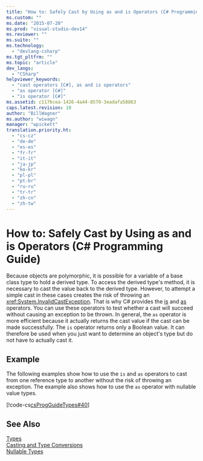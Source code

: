 ```yaml
---
title: "How to: Safely Cast by Using as and is Operators (C# Programming Guide)"
ms.custom: ""
ms.date: "2015-07-20"
ms.prod: "visual-studio-dev14"
ms.reviewer: ""
ms.suite: ""
ms.technology: 
  - "devlang-csharp"
ms.tgt_pltfrm: ""
ms.topic: "article"
dev_langs: 
  - "CSharp"
helpviewer_keywords: 
  - "cast operators [C#], as and is operators"
  - "as operator [C#]"
  - "is operator [C#]"
ms.assetid: c1176cea-1426-4a44-8570-3eadafa58863
caps.latest.revision: 10
author: "BillWagner"
ms.author: "wiwagn"
manager: "wpickett"
translation.priority.ht: 
  - "cs-cz"
  - "de-de"
  - "es-es"
  - "fr-fr"
  - "it-it"
  - "ja-jp"
  - "ko-kr"
  - "pl-pl"
  - "pt-br"
  - "ru-ru"
  - "tr-tr"
  - "zh-cn"
  - "zh-tw"
---
```

# How to: Safely Cast by Using as and is Operators (C# Programming Guide)
Because objects are polymorphic, it is possible for a variable of a base class type to hold a derived type. To access the derived type's method, it is necessary to cast the value back to the derived type. However, to attempt a simple cast in these cases creates the risk of throwing an <xref:System.InvalidCastException>. That is why C# provides the [is](../../../csharp/language-reference/keywords/is.md) and [as](../../../csharp/language-reference/keywords/as.md) operators. You can use these operators to test whether a cast will succeed without causing an exception to be thrown. In general, the `as` operator is more efficient because it actually returns the cast value if the cast can be made successfully. The `is` operator returns only a Boolean value. It can therefore be used when you just want to determine an object's type but do not have to actually cast it.  
  
## Example  
 The following examples show how to use the `is` and `as` operators to cast from one reference type to another without the risk of throwing an exception. The example also shows how to use the `as` operator with nullable value types.  
  
 [!code-cs[csProgGuideTypes#40](../../../csharp/programming-guide/nullable-types/codesnippet/CSharp/how-to-safely-cast-by-using-as-and-is-operators_1.cs)]  
  
## See Also  
 [Types](../../../csharp/programming-guide/types/index.md)   
 [Casting and Type Conversions](../../../csharp/programming-guide/types/casting-and-type-conversions.md)   
 [Nullable Types](../../../csharp/programming-guide/nullable-types/index.md)